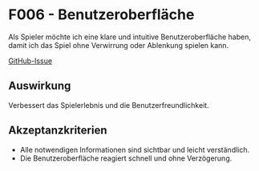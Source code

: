 # F006 - Benutzeroberfläche

Als Spieler möchte ich eine klare und intuitive Benutzeroberfläche haben, damit ich das Spiel ohne Verwirrung oder Ablenkung spielen kann.

[GitHub-Issue](https://github.com/wordle-time/wordle-time/issues/6)

## Auswirkung

Verbessert das Spielerlebnis und die Benutzerfreundlichkeit.

## Akzeptanzkriterien

- Alle notwendigen Informationen sind sichtbar und leicht verständlich.
- Die Benutzeroberfläche reagiert schnell und ohne Verzögerung.
